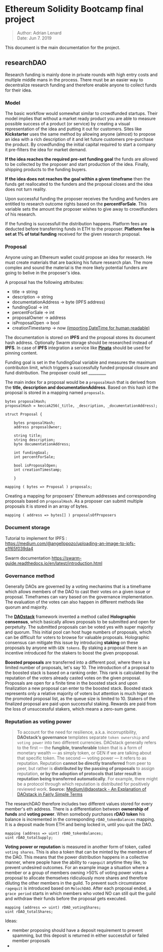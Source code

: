 # Ethereum Solidity Bootcamp final project
>Author: Adrian Lenard  
Date: Jun 7. 2019

This document is the main documentation for the project. 

## researchDAO
Research funding is mainly done in private rounds with high entry costs and multiple middle mans in the process. There must be an easier way to decentralize research funding and therefore enable anyone to collect funds for their idea. 

### Model
The basic workflow would somewhat similar to crowdfunded startups. Their model implies that without a market ready product you are able to measure possible success of a product (or service) by creating a visual representation of the idea and putting it out for customers. Sites like **Kickstarter** uses the same method by allowing anyone (almost) to propose an idea with a rich description of it and let future customers pre-purchase the product. By crowdfunding the initial capital required to start a company it pre-filters the idea for market demand.

**If the idea reaches the required pre-set funding goal** the funds are allowed to be collected by the proposer and start production of the idea. Finally, shipping products to the funding buyers.

**If the idea does not reaches the goal within a given timeframe** then the funds get reallocated to the funders and the proposal closes and the idea does not turn reality. 

Upon successful funding the proposer receives the funding and funders are entitled to research outcome rights based on the **percentForSale**. This variable sets the amount the proposer wishes to give away to crowdfunders of his research.

If the funding is successfull the distribution happens. Platform fees are deducted before transferring funds in ETH to the proposer. **Platform fee is set at 1% of total funding** received for the given research proposal.  

### Proposal
Anyone using an Ethereum wallet could propose an idea for research. He must create materials that are backing his future research plan. The more complex and sound the material is the more likely potential funders are going to belive in the proposer's idea. 

A proposal has the following attributes:
* title -> string
* description -> string
* documentationAddress -> byte (IPFS address)
* fundingGoal -> int
* percentForSale -> int
* proposalOwner -> address
* isProposalOpen -> bool
* creationTimestamp -> now [(importing DateTime for human readable)](https://medium.com/@k3no/making-a-birthday-contract-858fd3f63618)

The documentation is stored on **IPFS** and the proposal stores its document hash address. Optionally Swarm storage should be researched instead of **IPFS**. In case of **IPFS** integration a service like [**Pinata**](https://pinata.cloud/documentation#GettingStarted) should be used for pinning content. 

Funding goal is set in the fundingGoal variable and measures the maximum contributon limit, which triggers a successfully funded proposal closure and fund distribution. The proposer could set _________

The main index for a proposal would be a `proposalHash` that is derived from the **title, description and documentationAddress**. Based on this hash id the proposal is stored in a mapping named `proposals`. 

```
bytes proposalHash;
proposalHash = keccak256(_title, _description, _documentationAddress);

struct Proposal {

    bytes proposalHash;
    address proposalOwner;

    string title;
    string description;
    byte documentationAddress;

    int fundingGoal;
    int percentForSale;

    bool isProposalOpen;
    int creationTimestamp;

    }

mapping ( bytes => Proposal ) proposals;
```

Creating a mapping for proposers' Ethereum addresses and corresponding proposals based on `proposalHash`. As a proposer can submit multiple proposals it is stored in an array of bytes.
```
mapping ( address => bytes[] ) proposalsOfProposers
```

### Document storage

Tutorial to implement for IPFS : https://medium.com/@angellopozo/uploading-an-image-to-ipfs-e1f65f039da4

Swarm documentation
https://swarm-guide.readthedocs.io/en/latest/introduction.html

### Governance method

Generally DAOs are governed by a voting mechanims that is a timeframe which allows members of the DAO to cast their votes on a given issue or proposal. Timeframes can vary based on the governance implementation. The evaluation of the votes can also happen in different methods like quorum and majority. 

The **[DAOstack](https://daostack.io)** framework invented a method called **Holographic consensus**, which basically allows proposals to be submitted and open for perpetuity. The submitted proposals can be voted yes with super majority and quorum. This initial pool can host huge numbers of proposals, which can be difficult for voters to browse for valuable proposals. Holographic consensus can mitigate this issue by introducing **staking** on these proposals by anyone with `GEN tokens`. By staking a proposal there is an incentive introduced for the stakers to boost the given propoposal. 

**Boosted proposals** are transferred into a different pool, where there is a limited number of proposals, let's say 10. The introduction of a proposal to the boosted stack is based on a ranking order. This rank is calculated by the reputation of the voters already casted votes on the given proposal. Proposals are open for a finite time in the boosted stack and upon finalization a new proposal can enter to the boosted stack. Boosted stack represents only a relative majority of voters but attention is much higer on the promoted proposal list, as the queue size is limited to 10. Stakers of the finalized proposal are paid upon successful staking. Rewards are paid from the loss of unsuccessful stakers, which means a zero-sum game.

### Reputation as voting power

> To account for the need for resilience, a.k.a. incorruptibility, **DAOstack’s governance** templates separate `token ownership` and `voting power` into two different currencies. DAOstack generally refers to the first — the **fungible, transferable** token that is a form of monetary wealth — as simply token, or GEN if we are talking about that specific token. The second — voting power — it refers to as reputation. Reputation **cannot be directly transferred** from peer to peer, but rather is **distributed by the passing of proposals** to assign reputation, **or by the adoption of protocols that later result in reputation being transferred automatically**. For example, there might be a protocol through which reputation is distributed for positively reviewed work.
**Source:** [Medium/@daostack - An Explanation of DAOstack in Fairly Simple Terms](https://medium.com/daostack/an-explanation-of-daostack-in-fairly-simple-terms-d0e034739c5a)

The researchDAO therefore includes two different values stored for every member's eth address. There is a differentiation between **ownership of funds** and **voting power**. When somebody purchases **rDAO token** his balance is incremented in the corresponding `rDAO_tokenBalances` mapping. It is a deposit made from ETH and being locked in, until you quit the DAO.

```
mapping (address => uint) rDAO_tokenBalances;
uint rDAO_totalSupply;
```

**Voting power or reputation** is measured in another form of token, called `voting shares`. This is also a token that can be minted by the members of the DAO. This means that the power distribution happens in a collective manner, where people have the ability to `raqequit` anytime they like, to prevent undesired outcomes. For an example image a situation where a member or a group of members owning >50% of voting power votes a proposal to allocate themselves ridiculously more shares and therefore diluting the other members in the guild. To prevent such circumstance `ragequit` is introduced based on `MolochDAO`. After each proposal ended, a `grace period` starts in which members who voted NO can still quit the guild and withdraw their funds before the proposal gets executed.

```
mapping (address => uint) rDAO_votingShares;
uint rDAO_totalShares;
```


Ideas:
* member proposing should have a deposit requirement to prevent spamming, but this deposit is returned in either successfull or failed member proposals
* 

